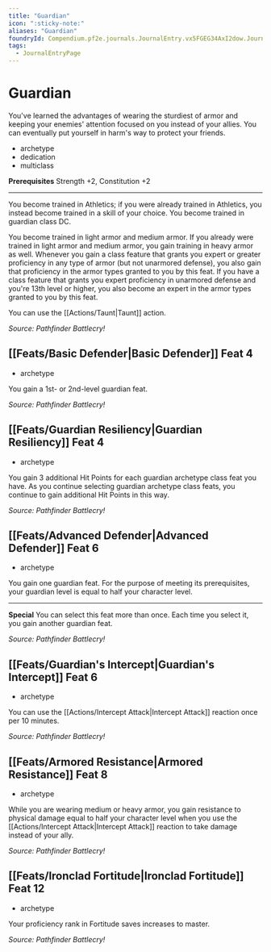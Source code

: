 ```yaml
---
title: "Guardian"
icon: ":sticky-note:"
aliases: "Guardian"
foundryId: Compendium.pf2e.journals.JournalEntry.vx5FGEG34AxI2dow.JournalEntryPage.5eGP9Wh9Nr2WFxeZ
tags:
  - JournalEntryPage
---
```


# Guardian
You've learned the advantages of wearing the sturdiest of armor and keeping your enemies' attention focused on you instead of your allies. You can eventually put yourself in harm's way to protect your friends.

*   archetype
*   dedication
*   multiclass

**Prerequisites** Strength +2, Constitution +2

* * *

You become trained in Athletics; if you were already trained in Athletics, you instead become trained in a skill of your choice. You become trained in guardian class DC.

You become trained in light armor and medium armor. If you already were trained in light armor and medium armor, you gain training in heavy armor as well. Whenever you gain a class feature that grants you expert or greater proficiency in any type of armor (but not unarmored defense), you also gain that proficiency in the armor types granted to you by this feat. If you have a class feature that grants you expert proficiency in unarmored defense and you're 13th level or higher, you also become an expert in the armor types granted to you by this feat.

You can use the [[Actions/Taunt|Taunt]] action.

_Source: Pathfinder Battlecry!_

## [[Feats/Basic Defender|Basic Defender]] Feat 4

*   archetype

You gain a 1st- or 2nd-level guardian feat.

_Source: Pathfinder Battlecry!_

## [[Feats/Guardian Resiliency|Guardian Resiliency]] Feat 4

*   archetype

You gain 3 additional Hit Points for each guardian archetype class feat you have. As you continue selecting guardian archetype class feats, you continue to gain additional Hit Points in this way.

_Source: Pathfinder Battlecry!_

## [[Feats/Advanced Defender|Advanced Defender]] Feat 6

*   archetype

You gain one guardian feat. For the purpose of meeting its prerequisites, your guardian level is equal to half your character level.

* * *

**Special** You can select this feat more than once. Each time you select it, you gain another guardian feat.

_Source: Pathfinder Battlecry!_

## [[Feats/Guardian's Intercept|Guardian's Intercept]] Feat 6

*   archetype

You can use the [[Actions/Intercept Attack|Intercept Attack]] reaction once per 10 minutes.

_Source: Pathfinder Battlecry!_

## [[Feats/Armored Resistance|Armored Resistance]] Feat 8

*   archetype

While you are wearing medium or heavy armor, you gain resistance to physical damage equal to half your character level when you use the [[Actions/Intercept Attack|Intercept Attack]] reaction to take damage instead of your ally.

_Source: Pathfinder Battlecry!_

## [[Feats/Ironclad Fortitude|Ironclad Fortitude]] Feat 12

*   archetype

Your proficiency rank in Fortitude saves increases to master.

_Source: Pathfinder Battlecry!_